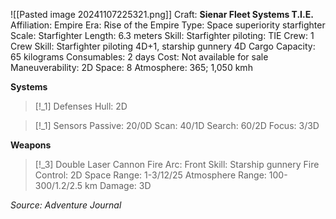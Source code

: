 ![[Pasted image 20241107225321.png]]
Craft: **Sienar Fleet Systems T.I.E.**
Affiliation: Empire
Era: Rise of the Empire
Type: Space superiority starfighter
Scale: Starfighter
Length: 6.3 meters
Skill: Starfighter piloting: TIE
Crew: 1
Crew Skill: Starfighter piloting 4D+1, starship gunnery 4D
Cargo Capacity: 65 kilograms
Consumables: 2 days
Cost: Not available for sale
Maneuverability: 2D
Space: 8
Atmosphere: 365; 1,050 kmh

**Systems**
> [!_1] Defenses
> Hull: 2D

> [!_1] Sensors
> Passive: 20/0D
> Scan: 40/1D
> Search: 60/2D
> Focus: 3/3D

**Weapons**
> [!_3] Double Laser Cannon
> Fire Arc: Front
> Skill: Starship gunnery
> Fire Control: 2D
> Space Range: 1-3/12/25
> Atmosphere Range: 100-300/1.2/2.5 km
> Damage: 3D


*Source: Adventure Journal*